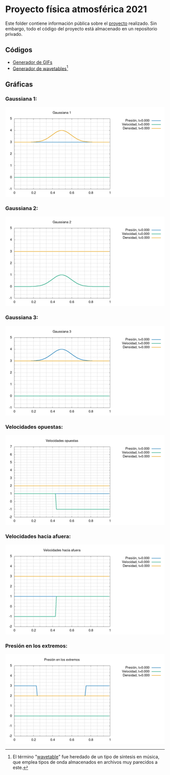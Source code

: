 #   Proyecto física atmosférica 2021

Este folder contiene información pública sobre el [proyecto](Proyecto.pdf) realizado. Sin embargo, todo el código del proyecto está almacenado en un repositorio privado.

##  Códigos

*   [Generador de GIFs](Gnuplot-codes/Plot.gp)
*   [Generador de wavetables](Gnuplot-codes/3D_Plot.gp)[^1]

[^1]: El término "[wavetable](https://en.wikipedia.org/wiki/Wavetable_synthesis)" fue heredado de un tipo de síntesis en música, que emplea tipos de onda almacenados en archivos muy parecidos a este.


##  Gráficas

### Gaussiana 1:   
![](Graphs/G1.gif)

### Gaussiana 2:   
![](Graphs/G2.gif)

### Gaussiana 3:   
![](Graphs/G3.gif)

### Velocidades opuestas:   
![](Graphs/Rnd1.gif)

### Velocidades hacia afuera:   
![](Graphs/Rnd2.gif)

### Presión en los extremos:   
![](Graphs/Rnd3.gif)